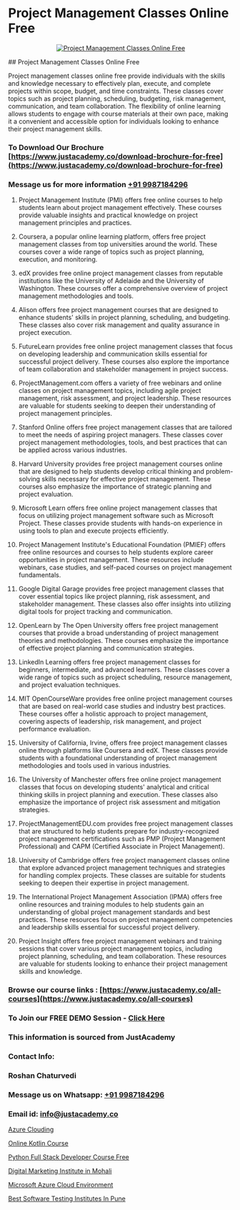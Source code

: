 # Project Management Classes Online Free

<p align="center">
  <a href="https://justacademy.co/course-detail/pmp-certification-training">
    <img src="https://justacademy.co/storage2/course_image/1709713463_course_image.webp" alt="Project Management Classes Online Free">
  </a>
</p>
## Project Management Classes Online Free

Project management classes online free provide individuals with the skills and knowledge necessary to effectively plan, execute, and complete projects within scope, budget, and time constraints. These classes cover topics such as project planning, scheduling, budgeting, risk management, communication, and team collaboration. The flexibility of online learning allows students to engage with course materials at their own pace, making it a convenient and accessible option for individuals looking to enhance their project management skills.
### To Download Our Brochure [https://www.justacademy.co/download-brochure-for-free](https://www.justacademy.co/download-brochure-for-free)
### Message us for more information [+91 9987184296](https://api.whatsapp.com/send?phone=919987184296)
1) Project Management Institute (PMI) offers free online courses to help students learn about project management effectively. These courses provide valuable insights and practical knowledge on project management principles and practices.

2) Coursera, a popular online learning platform, offers free project management classes from top universities around the world. These courses cover a wide range of topics such as project planning, execution, and monitoring.

3) edX provides free online project management classes from reputable institutions like the University of Adelaide and the University of Washington. These courses offer a comprehensive overview of project management methodologies and tools.

4) Alison offers free project management courses that are designed to enhance students' skills in project planning, scheduling, and budgeting. These classes also cover risk management and quality assurance in project execution.

5) FutureLearn provides free online project management classes that focus on developing leadership and communication skills essential for successful project delivery. These courses also explore the importance of team collaboration and stakeholder management in project success.

6) ProjectManagement.com offers a variety of free webinars and online classes on project management topics, including agile project management, risk assessment, and project leadership. These resources are valuable for students seeking to deepen their understanding of project management principles.

7) Stanford Online offers free project management classes that are tailored to meet the needs of aspiring project managers. These classes cover project management methodologies, tools, and best practices that can be applied across various industries.

8) Harvard University provides free project management courses online that are designed to help students develop critical thinking and problem-solving skills necessary for effective project management. These courses also emphasize the importance of strategic planning and project evaluation.

9) Microsoft Learn offers free online project management classes that focus on utilizing project management software such as Microsoft Project. These classes provide students with hands-on experience in using tools to plan and execute projects efficiently.

10) Project Management Institute's Educational Foundation (PMIEF) offers free online resources and courses to help students explore career opportunities in project management. These resources include webinars, case studies, and self-paced courses on project management fundamentals.

11) Google Digital Garage provides free project management classes that cover essential topics like project planning, risk assessment, and stakeholder management. These classes also offer insights into utilizing digital tools for project tracking and communication.

12) OpenLearn by The Open University offers free project management courses that provide a broad understanding of project management theories and methodologies. These courses emphasize the importance of effective project planning and communication strategies.

13) LinkedIn Learning offers free project management classes for beginners, intermediate, and advanced learners. These classes cover a wide range of topics such as project scheduling, resource management, and project evaluation techniques.

14) MIT OpenCourseWare provides free online project management courses that are based on real-world case studies and industry best practices. These courses offer a holistic approach to project management, covering aspects of leadership, risk management, and project performance evaluation.

15) University of California, Irvine, offers free project management classes online through platforms like Coursera and edX. These classes provide students with a foundational understanding of project management methodologies and tools used in various industries.

16) The University of Manchester offers free online project management classes that focus on developing students' analytical and critical thinking skills in project planning and execution. These classes also emphasize the importance of project risk assessment and mitigation strategies.

17) ProjectManagementEDU.com provides free project management classes that are structured to help students prepare for industry-recognized project management certifications such as PMP (Project Management Professional) and CAPM (Certified Associate in Project Management).

18) University of Cambridge offers free project management classes online that explore advanced project management techniques and strategies for handling complex projects. These classes are suitable for students seeking to deepen their expertise in project management.

19) The International Project Management Association (IPMA) offers free online resources and training modules to help students gain an understanding of global project management standards and best practices. These resources focus on project management competencies and leadership skills essential for successful project delivery.

20) Project Insight offers free project management webinars and training sessions that cover various project management topics, including project planning, scheduling, and team collaboration. These resources are valuable for students looking to enhance their project management skills and knowledge.

### Browse our course links : [https://www.justacademy.co/all-courses](https://www.justacademy.co/all-courses) 
### To Join our FREE DEMO Session - [Click Here](https://www.justacademy.co/register-for-course-demo)


### This information is sourced from JustAcademy
### Contact Info:
### Roshan Chaturvedi
### Message us on Whatsapp: [+91 9987184296](https://api.whatsapp.com/send?phone=919987184296)
### Email id: [info@justacademy.co](mailto:info@justacademy.co)
                
[Azure Clouding](https://www.linkedin.com/pulse/azure-clouding-software-training-sunnyvale-p3ycc?trackingId=GH7ScVq6KlhD2nssQg%2BTCw%3D%3D&lipi=urn%3Ali%3Apage%3Ad_flagship3_company_admin%3B%2BhR3vy1dRIi%2FxP7UWLS2ww%3D%3D)

[Online Kotlin Course](https://www.linkedin.com/pulse/online-kotlin-course-justacademy-delhi-tcmnf/)

[Python Full Stack Developer Course Free](https://medium.com/@mahi3106/python-full-stack-developer-course-free-b4db4e1e5406)

[Digital Marketing Institute in Mohali](https://medium.com/@prempja40/digital-marketing-institute-in-mohali-6a3714e18a70)

[Microsoft Azure Cloud Environment](https://justacademyin.github.io/justacademy/microsoft-azure-cloud-environment)

[Best Software Testing Institutes In Pune](https://justacademyin.github.io/justacademy/best-software-testing-institutes-in-pune)

